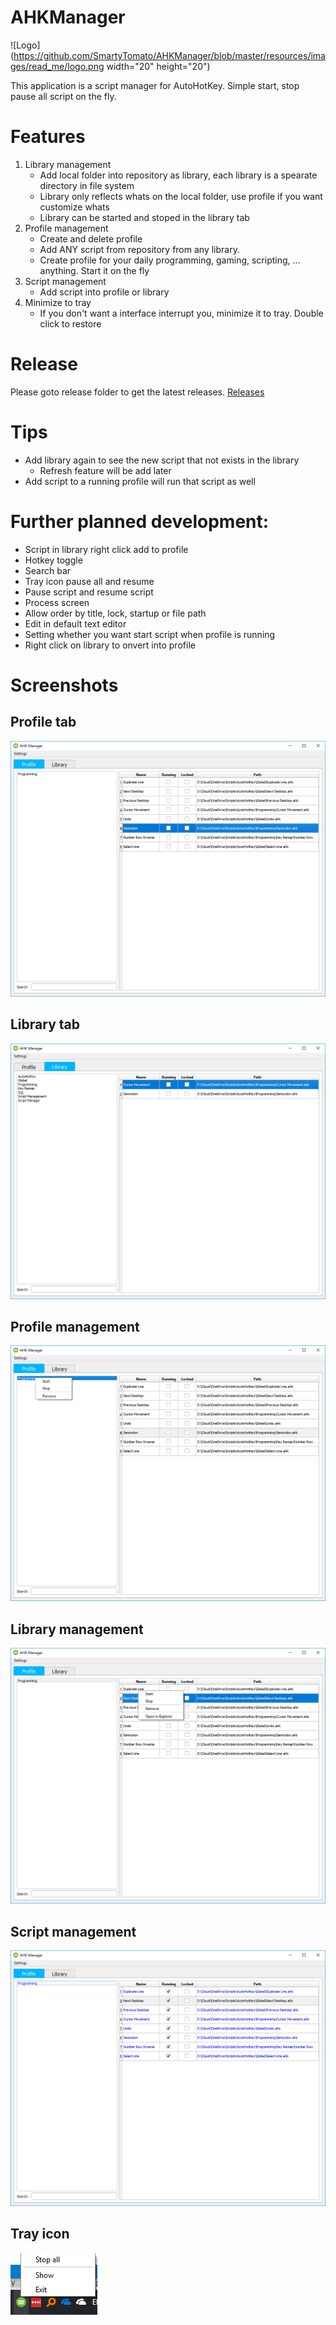 # AHKManager
![Logo](https://github.com/SmartyTomato/AHKManager/blob/master/resources/images/read_me/logo.png width="20" height="20")

This application is a script manager for AutoHotKey. Simple start, stop pause all script on the fly.

# Features
1. Library management
      - Add local folder into repository as library, each library is a spearate directory in file system
      - Library only reflects whats on the local folder, use profile if you want customize whats
      - Library can be started and stoped in the library tab
2. Profile management
      - Create and delete profile
      - Add ANY script from repository from any library.
      - Create profile for your daily programming, gaming, scripting, ... anything. Start it on the fly
3. Script management
      - Add script into profile or library
4. Minimize to tray
      - If you don't want a interface interrupt you, minimize it to tray. Double click to restore

# Release
Please goto release folder to get the latest releases.
[Releases](https://github.com/SmartyTomato/AHKManager/tree/master/releases)

# Tips
- Add library again to see the new script that not exists in the library
    * Refresh feature will be add later
- Add script to a running profile will run that script as well

# Further planned development:
- Script in library right click add to profile
- Hotkey toggle
- Search bar
- Tray icon pause all and resume
- Pause script and resume script
- Process screen
- Allow order by title, lock, startup or file path
- Edit in default text editor
- Setting whether you want start script when profile is running
- Right click on library to onvert into profile

# Screenshots
## Profile tab
![Profile tab](https://github.com/SmartyTomato/AHKManager/blob/master/resources/images/read_me/ui_example_1.png "UI example 1")

## Library tab
![Library tab](https://github.com/SmartyTomato/AHKManager/blob/master/resources/images/read_me/ui_example_2.png "UI example 2")

## Profile management
![Profile management](https://github.com/SmartyTomato/AHKManager/blob/master/resources/images/read_me/ui_example_3.png "UI example 3")

## Library management
![Library management](https://github.com/SmartyTomato/AHKManager/blob/master/resources/images/read_me/ui_example_4.png "UI example 4")

## Script management
![Script management](https://github.com/SmartyTomato/AHKManager/blob/master/resources/images/read_me/ui_example_5.png "UI example 5")

## Tray icon
![Tray icon](https://github.com/SmartyTomato/AHKManager/blob/master/resources/images/read_me/ui_example_6.png "UI example 6")
